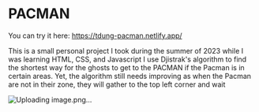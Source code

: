 # PACMAN
You can try it here:
https://tdung-pacman.netlify.app/

This is a small personal project I took during the summer of 2023 while I was learning HTML, CSS, and Javascript
I use Djistrak's algorithm to find the shortest way for the ghosts to get to the PACMAN if the Pacman is in certain areas.
Yet, the algorithm still needs improving as when the Pacman are not in their zone, they will gather to the top left corner and wait

![Uploading image.png…]()

